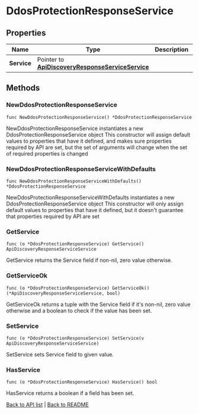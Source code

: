 # DdosProtectionResponseService

## Properties

Name | Type | Description | Notes
------------ | ------------- | ------------- | -------------
**Service** | Pointer to [**ApiDiscoveryResponseServiceService**](ApiDiscoveryResponseServiceService.md) |  | [optional] 

## Methods

### NewDdosProtectionResponseService

`func NewDdosProtectionResponseService() *DdosProtectionResponseService`

NewDdosProtectionResponseService instantiates a new DdosProtectionResponseService object
This constructor will assign default values to properties that have it defined,
and makes sure properties required by API are set, but the set of arguments
will change when the set of required properties is changed

### NewDdosProtectionResponseServiceWithDefaults

`func NewDdosProtectionResponseServiceWithDefaults() *DdosProtectionResponseService`

NewDdosProtectionResponseServiceWithDefaults instantiates a new DdosProtectionResponseService object
This constructor will only assign default values to properties that have it defined,
but it doesn't guarantee that properties required by API are set

### GetService

`func (o *DdosProtectionResponseService) GetService() ApiDiscoveryResponseServiceService`

GetService returns the Service field if non-nil, zero value otherwise.

### GetServiceOk

`func (o *DdosProtectionResponseService) GetServiceOk() (*ApiDiscoveryResponseServiceService, bool)`

GetServiceOk returns a tuple with the Service field if it's non-nil, zero value otherwise
and a boolean to check if the value has been set.

### SetService

`func (o *DdosProtectionResponseService) SetService(v ApiDiscoveryResponseServiceService)`

SetService sets Service field to given value.

### HasService

`func (o *DdosProtectionResponseService) HasService() bool`

HasService returns a boolean if a field has been set.


[Back to API list](../README.md#documentation-for-api-endpoints) | [Back to README](../README.md)


